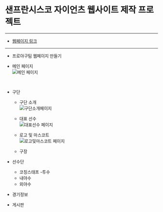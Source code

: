 # 샌프란시스코 자이언츠 웹사이트 제작 프로젝트
-----------------------------------------------

- [웹페이지 링크](http://15.164.213.142:8080/main/entrance)

-----------------------------------------------

- 프로야구팀 웹페이지 만들기





- 메인 페이지  
![메인 페이지](https://user-images.githubusercontent.com/86460929/175053004-efdd5a87-ae3f-404b-9533-56621365d310.gif)
<br/>

- 구단
  - 구단 소개<br>
  ![구단소개페이지](https://user-images.githubusercontent.com/86460929/181475854-7831c892-755d-426a-bbf9-69d92cd2cdff.gif)
  
  - 대표 선수<br>
  ![대표선수 페이지](https://user-images.githubusercontent.com/86460929/181484024-52a72100-e2a6-4371-8f8b-53262e87dbd6.gif)  
  
  - 로고 및 마스코트<br>
  ![로고및마스코트 페이지](https://user-images.githubusercontent.com/86460929/181484162-42c3097c-7dd9-429e-8465-b8acbb550635.gif)
  
  - 구장
  
- 선수단
  - 코칭스태프
  -투수
  - 내야수
  - 외야수
- 경기정보
- 게시판
